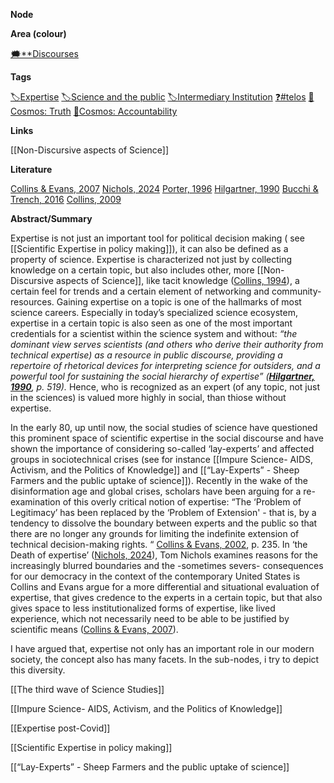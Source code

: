 **Node**

**Area (colour)**

[🗯️**Discourses](https://lean-sphynx-49b.notion.site/Discourses-ab06ed1436054e5b9bf0c0af92149114?pvs=21)
 

**Tags**

[🏷️Expertise](https://lean-sphynx-49b.notion.site/Expertise-ede1853057274e1b81d6516e2639ce23?pvs=21) [🏷️Science and the public](https://lean-sphynx-49b.notion.site/Science-and-the-public-0e97862561e84379a6fa9cf93b90ab2b?pvs=21) [🏷️Intermediary Institution](https://lean-sphynx-49b.notion.site/Intermediary-Institution-6677721ce7ac4a85a994f28d7345213d?pvs=21) [❓#telos](https://lean-sphynx-49b.notion.site/Telos-11587210186680608bc3ecc5d1ba5772?pvs=21) [🌌Cosmos: Truth](https://lean-sphynx-49b.notion.site/Cosmos-Truth-af34d1903e934f1b989baa138fdfecc6?pvs=21) [🌌Cosmos: Accountability](https://lean-sphynx-49b.notion.site/Cosmos-Accountability-d4c5602b14234f37b493f1133e177038?pvs=21)

**Links**

[[Non-Discursive aspects of Science]]

**Literature**

[Collins & Evans, 2007](https://lean-sphynx-49b.notion.site/Collins-Evans-2007-96ae6459d3ec4cc69766ab70507ba568?pvs=21) [Nichols, 2024](https://lean-sphynx-49b.notion.site/Nichols-2024-2163faf0e68642bdbf66be799693a0db?pvs=21) [Porter, 1996](https://lean-sphynx-49b.notion.site/Porter-1996-95c1505e72d740c2a0637fb9d17c21ee?pvs=21) [Hilgartner, 1990](https://lean-sphynx-49b.notion.site/Hilgartner-1990-eca5a736eb13469b99438fee92a79e60?pvs=21) [Bucchi & Trench, 2016](https://lean-sphynx-49b.notion.site/Bucchi-Trench-2016-45727911e88d4733b648c17a1dd74fc5?pvs=21) [Collins, 2009](https://lean-sphynx-49b.notion.site/Collins-2009-bfe2475dcf1d44d38af0a1c88cd810a3?pvs=21)

  

**Abstract/Summary**

Expertise is not just an important tool for political decision making ( see [[Scientific Expertise in policy making]]), it can also be defined as a property of science. Expertise is characterized not just by collecting knowledge on a certain topic, but also includes other, more [[Non-Discursive aspects of Science]], like tacit knowledge ([Collins, 1994](https://lean-sphynx-49b.notion.site/Collins-1994-9f631ec5222c4cdb94627724d03f4633?pvs=21)), a certain feel for trends and a certain element of networking and community-resources. Gaining expertise on a topic is one of the hallmarks of most science careers. Especially in today’s specialized science ecosystem, expertise in a certain topic is also seen as one of the most important credentials for a scientist within the science system and without: _“_the dominant view serves scientists (and others who derive their authority from technical expertise) as a resource in public discourse, providing a repertoire of rhetorical devices for interpreting science for outsiders, and a powerful tool for sustaining the social hierarchy of expertise_” (__[Hilgartner, 1990](https://lean-sphynx-49b.notion.site/Hilgartner-1990-eca5a736eb13469b99438fee92a79e60?pvs=21)__, p. 519)._ Hence, who is recognized as an expert (of any topic, not just in the sciences) is valued more highly in social, than thiose without expertise.

In the early 80, up until now, the social studies of science have questioned this prominent space of scientific expertise in the social discourse and have shown the importance of considering so-called ‘lay-experts’ and affected groups in sociotechnical crises (see for instance [[Impure Science- AIDS, Activism, and the Politics of Knowledge]] and [[“Lay-Experts” - Sheep Farmers and the public uptake of science]]). Recently in the wake of the disinformation age and global crises, scholars have been arguing for a re-examination of this overly critical notion of expertise: “The ‘Problem of Legitimacy’ has been replaced by the ‘Problem of Extension' - that is, by a tendency to dissolve the boundary between experts and the public so that there are no longer any grounds for limiting the indefinite extension of technical decision-making rights. “ [Collins & Evans, 2002](https://lean-sphynx-49b.notion.site/Collins-Evans-2002-11a8721018668142a12dfa17bdd01cf7?pvs=21), p. 235. In ‘the Death of expertise’ ([Nichols, 2024](https://lean-sphynx-49b.notion.site/Nichols-2024-2163faf0e68642bdbf66be799693a0db?pvs=21)), Tom Nichols examines reasons for the increasingly blurred boundaries and the -sometimes severs- consequences for our democracy in the context of the contemporary United States is Collins and Evans argue for a more differential and situational evaluation of expertise, that gives credence to the experts in a certain topic, but that also gives space to less institutionalized forms of expertise, like lived experience, which not necessarily need to be able to be justified by scientific means ([Collins & Evans, 2007](https://lean-sphynx-49b.notion.site/Collins-Evans-2007-96ae6459d3ec4cc69766ab70507ba568?pvs=21)).

I have argued that, expertise not only has an important role in our modern society, the concept also has many facets. In the sub-nodes, i try to depict this diversity.

  
[[The third wave of Science Studies]]

[[Impure Science- AIDS, Activism, and the Politics of Knowledge]]

[[Expertise post-Covid]]

[[Scientific Expertise in policy making]]

[[“Lay-Experts” - Sheep Farmers and the public uptake of science]]